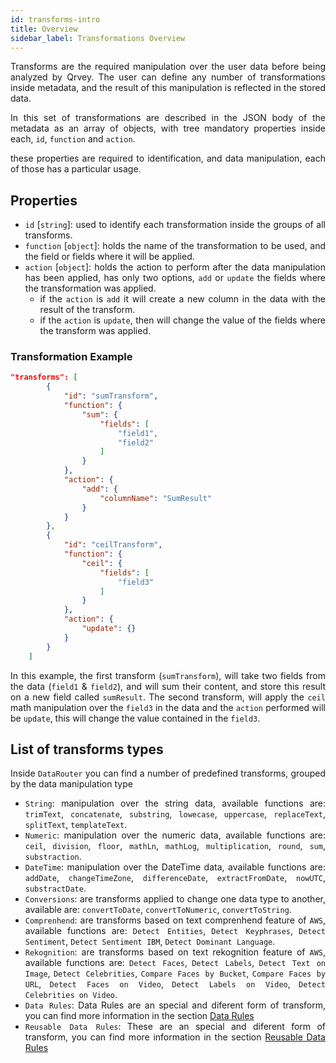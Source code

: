 ```yaml
---
id: transforms-intro
title: Overview
sidebar_label: Transformations Overview
---
```

<div style="text-align: justify">

Transforms are the required manipulation over the user data before being analyzed by Qrvey. The user can define any number of transformations inside metadata, and the result of this manipulation is reflected in the stored data. 

In this set of transformations are described in the JSON body of the metadata as an array of objects, with tree mandatory properties inside each, `id`, `function` and `action`.

these properties are required to identification, and data manipulation, each of those has a particular usage.

## Properties
 - `id` [`string`]: used to identify each transformation inside the groups of all transforms.
 - `function` [`object`]: holds the name of the transformation to be used, and the field or fields where it will be applied.
 - `action` [`object`]: holds the action to perform after the data manipulation has been applied, has only two options, `add` or `update` the fields where the transformation was applied.
    - if the `action` is `add` it will create a new column in the data with the result of the transform.
    - if the `action` is `update`, then will change the value of the fields where the transform was applied.

### Transformation Example

``` json
"transforms": [
        {
            "id": "sumTransform",
            "function": {
                "sum": {
                    "fields": [
                        "field1",
                        "field2"
                    ]
                }
            },
            "action": {
                "add": {
                	"columnName": "SumResult"
                }
            }
        },
        {
            "id": "ceilTransform",
            "function": {
                "ceil": {
                    "fields": [
                        "field3"
                    ]
                }
            },
            "action": {
                "update": {}
            }
        }
    ]
```
In this example, the first transform (`sumTransform`), will take two fields from the data (`field1` & `field2`), and will sum their content, and store this result on a new field called `sumResult`.
The second transform, will apply the `ceil` math manipulation over the `field3` in the data and the `action` performed will be `update`, this will change the value contained in the `field3`.

## List of transforms types
Inside `DataRouter` you can find a number of predefined transforms, grouped by the data manipulation type

- `String`: manipulation over the string data, available functions are: `trimText`, `concatenate`, `substring`, `lowecase`, `uppercase`, `replaceText`, `splitText`, `templateText`.
- `Numeric`: manipulation over the numeric data, available functions are: `ceil`, `division`, `floor`, `mathLn`, `mathLog`, `multiplication`, `round`, `sum`, `substraction`.
- `DateTime`: manipulation over the DateTime data, available functions are: `addDate`, `changeTimeZone`, `differenceDate`, `extractFromDate`, `nowUTC`, `substractDate`.
- `Conversions`: are transforms applied to change one data type to another, available are: `convertToDate`, `convertToNumeric`, `convertToString`.
- `Comprenhend`: are transforms based on text comprenhend feature of `AWS`, available functions are: `Detect Entities`, `Detect Keyphrases`, `Detect Sentiment`, `Detect Sentiment IBM`, `Detect Dominant Language`.
- `Rekognition`: are transforms based on text rekognition feature of `AWS`, available functions are: `Detect Faces`, `Detect Labels`, `Detect Text on Image`, `Detect Celebrities`, `Compare Faces by Bucket`, `Compare Faces by URL`, `Detect Faces on Video`, `Detect Labels on Video`, `Detect Celebrities on Video`. 
- `Data Rules`: Data Rules are an special and diferent form of transform, you can find more information in the section [Data Rules]()
- `Reusable Data Rules`: These are an special and diferent form of transform, you can find more information in the section [Reusable Data Rules]()

</div>